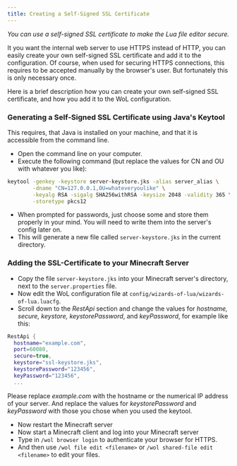 ```yaml
---
title: Creating a Self-Signed SSL Certificate
---
```

*You can use a self-signed SSL certificate to make the Lua file editor secure.*

It you want the internal web server to use HTTPS instead of HTTP, you can easily
create your own self-signed SSL certificate and add it to the configuration.
Of course, when used for securing HTTPS connections, this requires to be accepted
manually by the browser's user.
But fortunately this is only necessary once.

Here is a brief description how you can create your own self-signed SSL certificate,
and how you add it to the WoL configuration.

### Generating a Self-Signed SSL Certificate using Java's Keytool
This requires, that Java is installed on your machine, and that it is accessible
from the command line.

* Open the command line on your computer.
* Execute the following command (but replace the values for CN and OU with whatever you like):
```bash
keytool -genkey -keystore server-keystore.jks -alias server_alias \
        -dname "CN=127.0.0.1,OU=whateveryoulike" \
        -keyalg RSA -sigalg SHA256withRSA -keysize 2048 -validity 365 \
        -storetype pkcs12
```
* When prompted for passwords, just choose some and store them properly in your mind.
You will need to write them into the server's config later on.
* This will generate a new file called ```server-keystore.jks``` in the current directory.

### Adding the SSL-Certificate to your Minecraft Server
* Copy the file ```server-keystore.jks``` into your Minecraft server's directory,
next to the ```server.properties``` file.
* Now edit the WoL configuration file at ```config/wizards-of-lua/wizards-of-lua.luacfg```.
* Scroll down to the *RestApi* section and change the values for *hostname, secure, keystore,
keystorePassword*, and *keyPassword*, for example like this:

```lua
RestApi {
  hostname="example.com",
  port=60080,
  secure=true,
  keystore="ssl-keystore.jks",
  keystorePassword="123456",
  keyPassword="123456",
  ...
```
Please replace *example.com* with the hostname or the numerical IP address of your server.
And replace the values for *keystorePassword* and *keyPassword* with those you chose when
you used the keytool.

* Now restart the Minecraft server
* Now start a Minecraft client and log into your Minecraft server
* Type in ```/wol browser login``` to authenticate your browser for HTTPS.
* And then use ```/wol file edit <filename>``` or ```/wol shared-file edit <filename>``` to edit your files.
